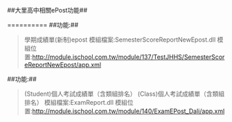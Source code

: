 ##大里高中相關ePost功能##

==========
##功能:##
>學期成績單(新制)epost
>模組檔案:SemesterScoreReportNewEpost.dll
>模組位置:http://module.ischool.com.tw/module/137/TestJHHS/SemesterScoreReportNewEpost/app.xml

##功能:##
>(Student)個人考試成績單（含類組排名）
>(Class)個人考試成績單（含類組排名）
>模組檔案:ExamReport.dll
>模組位置:http://module.ischool.com.tw/module/140/ExamEPost_Dali/app.xml
 
